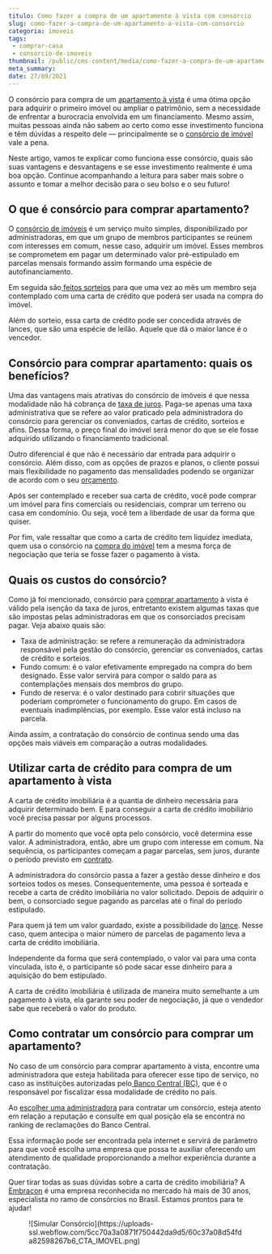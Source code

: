```yaml
---
titulo: Como fazer a compra de um apartamento à vista com consórcio
slug: como-fazer-a-compra-de-um-apartamento-a-vista-com-consorcio
categoria: imoveis
tags:
 - comprar-casa
 - consorcio-de-imoveis
thumbnail: /public/cms-content/media/como-fazer-a-compra-de-um-apartamento-a-vista-com-consorcio.jpg
meta_summary: 
date: 27/09/2021
---
```

O consórcio para compra de um [apartamento à vista](https://www.embracon.com.br/blog/saiba-como-comprar-apartamento-na-planta-com-consorcio) é uma ótima opção para adquirir o primeiro imóvel ou ampliar o patrimônio, sem a necessidade de enfrentar a burocracia envolvida em um financiamento. Mesmo assim, muitas pessoas ainda não sabem ao certo como esse investimento funciona e têm dúvidas a respeito dele — principalmente se o [consórcio de imóvel](https://www.embracon.com.br/blog/e-possivel-comprar-um-imovel-em-outro-estado-com-consorcio) vale a pena.

Neste artigo, vamos te explicar como funciona esse consórcio, quais são suas vantagens e desvantagens e se esse investimento realmente é uma boa opção. Continue acompanhando a leitura para saber mais sobre o assunto e tomar a melhor decisão para o seu bolso e o seu futuro!

O que é consórcio para comprar apartamento? 
--------------------------------------------

O [consórcio de imóveis](https://www.embracon.com.br/blog/como-funciona-um-consorcio-de-imoveis-no-brasil) é um serviço muito simples, disponibilizado por administradoras, em que um grupo de membros participantes se reúnem com interesses em comum, nesse caso, adquirir um imóvel. Esses membros se comprometem em pagar um determinado valor pré-estipulado em parcelas mensais formando assim formando uma espécie de autofinanciamento.

Em seguida são[ feitos sorteios](https://www.embracon.com.br/conhecaoconsorcio/como-sao-realizados-os-sorteios-nas-assembleias) para que uma vez ao mês um membro seja contemplado com uma carta de crédito que poderá ser usada na compra do imóvel.

Além do sorteio, essa carta de crédito pode ser concedida através de lances, que são uma espécie de leilão. Aquele que dá o maior lance é o vencedor.

Consórcio para comprar apartamento: quais os benefícios? 
---------------------------------------------------------

Uma das vantagens mais atrativas do consórcio de imóveis é que nessa modalidade não há cobrança de [taxa de juros](https://www.embracon.com.br/blog/consorcio-nao-tem-juros-entenda). Paga-se apenas uma taxa administrativa que se refere ao valor praticado pela administradora do consórcio para gerenciar os conveniados, cartas de crédito, sorteios e afins. Dessa forma, o preço final do imóvel será menor do que se ele fosse adquirido utilizando o financiamento tradicional.

Outro diferencial é que não é necessário dar entrada para adquirir o consórcio. Além disso, com as opções de prazos e planos, o cliente possui mais flexibilidade no pagamento das mensalidades podendo se organizar de acordo com o seu [orçamento](https://www.embracon.com.br/blog/como-fazer-um-orcamento-familiar-sem-erro).

Após ser contemplado e receber sua carta de crédito, você pode comprar um imóvel para fins comerciais ou residenciais, comprar um terreno ou casa em condomínio. Ou seja, você tem a liberdade de usar da forma que quiser.

Por fim, vale ressaltar que como a carta de crédito tem liquidez imediata, quem usa o consórcio na [compra do imóvel](https://www.embracon.com.br/blog/5-coisas-que-voce-precisa-saber-para-construir-uma-casa) tem a mesma força de negociação que teria se fosse fazer o pagamento à vista.

Quais os custos do consórcio? 
------------------------------

Como já foi mencionado, consórcio para [comprar apartamento](https://www.embracon.com.br/blog/casa-ou-apartamento-qual-a-melhor-escolha-para-voce) à vista é válido pela isenção da taxa de juros, entretanto existem algumas taxas que são impostas pelas administradoras em que os consorciados precisam pagar. Veja abaixo quais são:

- Taxa de administração: se refere a remuneração da administradora responsável pela gestão do consórcio, gerenciar os conveniados, cartas de crédito e sorteios.
- Fundo comum: é o valor efetivamente empregado na compra do bem designado. Esse valor servirá para compor o saldo para as contemplações mensais dos membros do grupo.
- Fundo de reserva: é o valor destinado para cobrir situações que poderiam comprometer o funcionamento do grupo. Em casos de eventuais inadimplências, por exemplo. Esse valor está incluso na parcela.

Ainda assim, a contratação do consórcio de continua sendo uma das opções mais viáveis em comparação a outras modalidades.

Utilizar carta de crédito para compra de um apartamento à vista 
----------------------------------------------------------------

A carta de crédito imobiliária é a quantia de dinheiro necessária para adquirir determinado bem. E para conseguir a carta de crédito imobiliário você precisa passar por alguns processos.

A partir do momento que você opta pelo consórcio, você determina esse valor. A administradora, então, abre um grupo com interesse em comum. Na sequência, os participantes começam a pagar parcelas, sem juros, durante o período previsto em [contrato](https://www.embracon.com.br/blog/o-que-e-necessario-avaliar-no-contrato-de-consorcio).

A administradora do consórcio passa a fazer a gestão desse dinheiro e dos sorteios todos os meses. Consequentemente, uma pessoa é sorteada e recebe a carta de crédito imobiliária no valor solicitado. Depois de adquirir o bem, o consorciado segue pagando as parcelas até o final do período estipulado.

Para quem já tem um valor guardado, existe a possibilidade do [lance](https://www.embracon.com.br/blog/como-funciona-o-lance). Nesse caso, quem antecipa o maior número de parcelas de pagamento leva a carta de crédito imobiliária.

Independente da forma que será contemplado, o valor vai para uma conta vinculada, isto é, o participante só pode sacar esse dinheiro para a aquisição do bem estipulado.

A carta de crédito imobiliária é utilizada de maneira muito semelhante a um pagamento à vista, ela garante seu poder de negociação, já que o vendedor sabe que receberá o valor do produto.

Como contratar um consórcio para comprar um apartamento? 
---------------------------------------------------------

No caso de um consórcio para comprar apartamento à vista, encontre uma administradora que esteja habilitada para oferecer esse tipo de serviço, no caso as instituições autorizadas pelo[ Banco Central (BC)](http://bcb.gov.br/estabilidadefinanceira/agenciasconsorcio), que é o responsável por fiscalizar essa modalidade de crédito no país.

Ao [escolher uma administradora](https://www.embracon.com.br/blog/como-escolher-uma-administradora-de-consorcio) para contratar um consórcio, esteja atento em relação a reputação e consulte em qual posição ela se encontra no ranking de reclamações do Banco Central.

Essa informação pode ser encontrada pela internet e servirá de parâmetro para que você escolha uma empresa que possa te auxiliar oferecendo um atendimento de qualidade proporcionando a melhor experiência durante a contratação.

Quer tirar todas as suas dúvidas sobre a carta de crédito imobiliária? A[ Embracon](https://www.embracon.com.br/home) é uma empresa reconhecida no mercado há mais de 30 anos, especialista no ramo de consórcios no Brasil. Estamos prontos para te ajudar!

<figure class="w-richtext-figure-type-image w-richtext-align-center"><div>![Simular Consórcio](https://uploads-ssl.webflow.com/5cc70a3a0871f750442da9d5/60c37a08d54fda82598267b6_CTA_IMOVEL.png)</div></figure>

